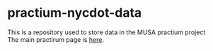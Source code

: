 # practium-nycdot-data
This is a repository used to store data in the MUSA practium project
<br>
The main practirum page is <a href="https://github.com/kateesutt/practicum-nycdot">here</a>.
